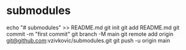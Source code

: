 # submodules


echo "# submodules" >> README.md
git init
git add README.md
git commit -m "first commit"
git branch -M main
git remote add origin git@github.com:vzivkovic/submodules.git
git push -u origin main
